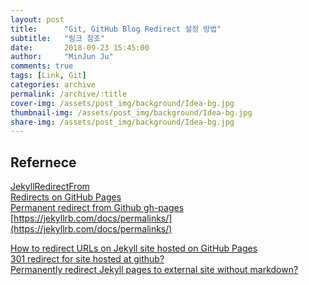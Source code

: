 ```yaml
---
layout: post
title:      "Git, GitHub Blog Redirect 설정 방법"
subtitle:   "링크 참조"
date:       2018-09-23 15:45:00
author:     "MinJun Ju"
comments: true 
tags: [Link, Git]
categories: archive
permalink: /archive/:title
cover-img: /assets/post_img/background/Idea-bg.jpg
thumbnail-img: /assets/post_img/background/Idea-bg.jpg
share-img: /assets/post_img/background/Idea-bg.jpg
---
```


## Refernece 


[JekyllRedirectFrom](https://github.com/jekyll/jekyll-redirect-from)<br>
[Redirects on GitHub Pages](https://help.github.com/articles/redirects-on-github-pages/)<br>
[Permanent redirect from Github gh-pages](https://stackoverflow.com/questions/5302663/permanent-redirect-from-github-gh-pages)<br>
[https://jekyllrb.com/docs/permalinks/](https://jekyllrb.com/docs/permalinks/)<br>

[How to redirect URLs on Jekyll site hosted on GitHub Pages](https://superdevresources.com/redirects-jekyll-github-pages/)<br>
[301 redirect for site hosted at github?](https://stackoverflow.com/questions/9276817/301-redirect-for-site-hosted-at-github)<br>
[Permanently redirect Jekyll pages to external site without markdown?](https://stackoverflow.com/questions/51178289/permanently-redirect-jekyll-pages-to-external-site-without-markdown)<br>